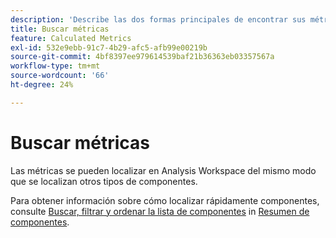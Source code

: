 ```yaml
---
description: 'Describe las dos formas principales de encontrar sus métricas: clasificación y filtrado.'
title: Buscar métricas
feature: Calculated Metrics
exl-id: 532e9ebb-91c7-4b29-afc5-afb99e00219b
source-git-commit: 4bf8397ee979614539baf21b36363eb03357567a
workflow-type: tm+mt
source-wordcount: '66'
ht-degree: 24%

---
```


# Buscar métricas

Las métricas se pueden localizar en Analysis Workspace del mismo modo que se localizan otros tipos de componentes.

Para obtener información sobre cómo localizar rápidamente componentes, consulte [Buscar, filtrar y ordenar la lista de componentes](https://experienceleague.adobe.com/docs/analytics/analyze/analysis-workspace/components/analysis-workspace-components.html?lang=en#search%2C-filter%2C-and-sort-the-component-list) in [Resumen de componentes](/help/analyze/analysis-workspace/components/analysis-workspace-components.md).
